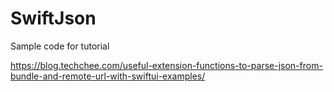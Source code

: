# SwiftJson
Sample code for tutorial 

https://blog.techchee.com/useful-extension-functions-to-parse-json-from-bundle-and-remote-url-with-swiftui-examples/
